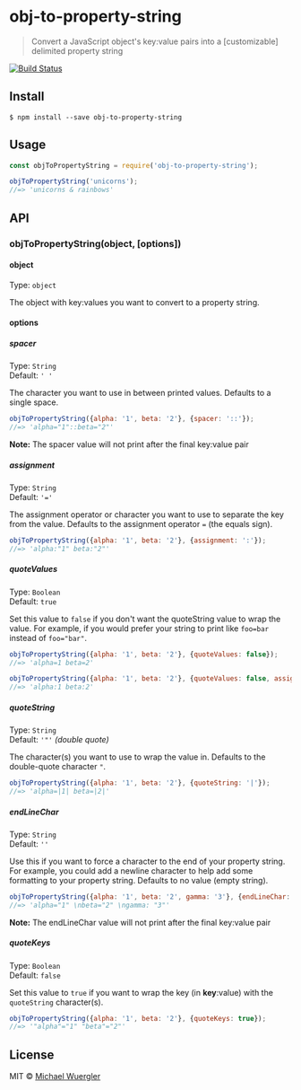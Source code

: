 # obj-to-property-string

> Convert a JavaScript object's key:value pairs into a [customizable] delimited property string

[![Build Status](https://travis-ci.org/radiovisual/obj-to-property-string.svg?branch=master)](https://travis-ci.org/radiovisual/obj-to-property-string)



## Install

```
$ npm install --save obj-to-property-string
```


## Usage

```js
const objToPropertyString = require('obj-to-property-string');

objToPropertyString('unicorns');
//=> 'unicorns & rainbows'
```


## API

### objToPropertyString(object, [options])

#### object

Type: `object`

The object with key:values you want to convert to a property string.

#### options

##### spacer

Type: `String`<br>
Default: `' '`  

The character you want to use in between printed values. Defaults to a single space.

```js
objToPropertyString({alpha: '1', beta: '2'}, {spacer: '::'});
//=> 'alpha="1"::beta="2"'
```

**Note:** The spacer value will not print after the final key:value pair

##### assignment

Type: `String`<br>
Default: `'='`  

The assignment operator or character you want to use to separate the key from the value. Defaults to the 
 assignment operator `=` (the equals sign).

```js
objToPropertyString({alpha: '1', beta: '2'}, {assignment: ':'});
//=> 'alpha:"1" beta:"2"'
```

##### quoteValues

Type: `Boolean`<br>
Default: `true`

Set this value to `false` if you don't want the quoteString value to wrap the value. For example, if you would prefer your string
to print like `foo=bar` instead of `foo="bar"`.

```js
objToPropertyString({alpha: '1', beta: '2'}, {quoteValues: false});
//=> 'alpha=1 beta=2'

objToPropertyString({alpha: '1', beta: '2'}, {quoteValues: false, assignment: ':'});
//=> 'alpha:1 beta:2'
```

##### quoteString

Type: `String`<br>
Default: `'"'` *(double quote)*

The character(s) you want to use to wrap the value in. Defaults to the double-quote character `"`. 

```js
objToPropertyString({alpha: '1', beta: '2'}, {quoteString: '|'});
//=> 'alpha=|1| beta=|2|'
```

##### endLineChar

Type: `String`<br>
Default: `''`  

Use this if you want to force a character to the end of your property string. For example, you could add a newline 
character to help add some formatting to your property string. Defaults to no value (empty string).

```js
objToPropertyString({alpha: '1', beta: '2', gamma: '3'}, {endLineChar: '\n'});
//=> 'alpha="1" \nbeta="2" \ngamma: "3"'
```

**Note:** The endLineChar value will not print after the final key:value pair

##### quoteKeys

Type: `Boolean`<br>
Default: `false`  

Set this value to `true` if you want to wrap the key (in **key**:value) with the `quoteString` character(s).

```js
objToPropertyString({alpha: '1', beta: '2'}, {quoteKeys: true});
//=> '"alpha"="1" "beta"="2"'
```


## License

MIT © [Michael Wuergler](http://numetriclabs.com)
